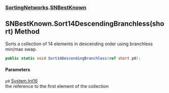### [SortingNetworks](./SortingNetworks.md 'SortingNetworks').[SNBestKnown](./SortingNetworks-SNBestKnown.md 'SortingNetworks.SNBestKnown')
## SNBestKnown.Sort14DescendingBranchless(short) Method
Sorts a collection of 14 elements in descending order using branchless min/max swap.  
```csharp
public static void Sort14DescendingBranchless(ref short p0);
```
#### Parameters
<a name='SortingNetworks-SNBestKnown-Sort14DescendingBranchless(short)-p0'></a>
`p0` [System.Int16](https://docs.microsoft.com/en-us/dotnet/api/System.Int16 'System.Int16')  
the reference to the first element of the collection  
  

